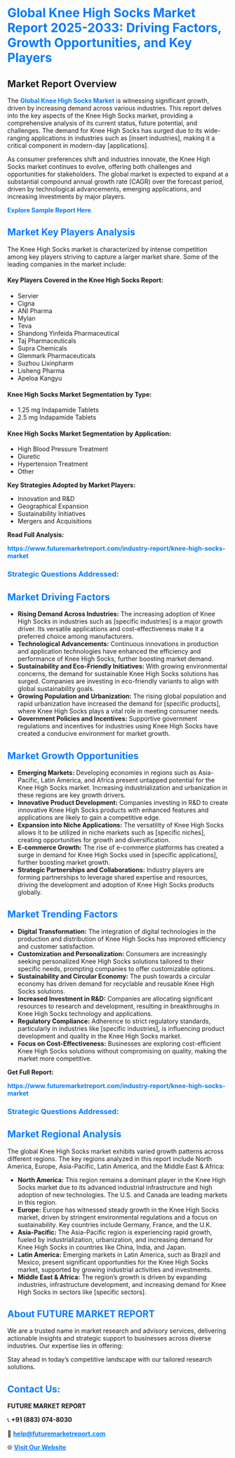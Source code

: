 <h1 style="color: #007BFF;">Global Knee High Socks Market Report 2025-2033: Driving Factors, Growth Opportunities, and Key Players</h1>

<section id="overview">
<h2>Market Report Overview</h2>
<p>The <a href="https://www.futuremarketreport.com/industry-report/knee-high-socks-market" style="color: #007BFF; text-decoration: none;"><strong>Global Knee High Socks Market</strong></a> is witnessing significant growth, driven by increasing demand across various industries. This report delves into the key aspects of the Knee High Socks market, providing a comprehensive analysis of its current status, future potential, and challenges. The demand for Knee High Socks has surged due to its wide-ranging applications in industries such as [insert industries], making it a critical component in modern-day [applications].</p>
<p>As consumer preferences shift and industries innovate, the Knee High Socks market continues to evolve, offering both challenges and opportunities for stakeholders. The global market is expected to expand at a substantial compound annual growth rate (CAGR) over the forecast period, driven by technological advancements, emerging applications, and increasing investments by major players.</p>
</section>

<section id="overview">
<p><a href="https://www.futuremarketreport.com/request-sample/reportId=32406" style="color: #007BFF; text-decoration: none;"><strong>Explore Sample Report Here</strong></a></p>
</section>

<section id="key-players">
<h2 style="color: #007BFF;">Market Key Players Analysis</h2>
<p>The Knee High Socks market is characterized by intense competition among key players striving to capture a larger market share. Some of the leading companies in the market include:</p>
<h4>Key Players Covered in the Knee High Socks Report:</h4>
<ul><li>Servier</li><li>Cigna</li><li>ANI Pharma</li><li>Mylan</li><li>Teva</li><li>Shandong Yinfeida Pharmaceutical</li><li>Taj Pharmaceuticals</li><li>Supra Chemicals</li><li>Glenmark Pharmaceuticals</li><li>Suzhou Lixinpharm</li><li>Lisheng Pharma</li><li>Apeloa Kangyu</li></ul>
<h4>Knee High Socks Market Segmentation by Type:</h4>
<ul><li>1.25 mg Indapamide Tablets</li><li>2.5 mg Indapamide Tablets</li></ul>

<h4>Knee High Socks Market Segmentation by Application:</h4>
<ul><li>High Blood Pressure Treatment</li><li>Diuretic</li><li>Hypertension Treatment</li><li>Other</li></ul>
<p><strong>Key Strategies Adopted by Market Players:</strong></p>
<ul>
<li>Innovation and R&D</li>
<li>Geographical Expansion</li>
<li>Sustainability Initiatives</li>
<li>Mergers and Acquisitions</li>
</ul>
</section>

<section>
<p><strong>Read Full Analysis: </strong></p><a href="https://www.futuremarketreport.com/industry-report/knee-high-socks-market" style="color: #007BFF; text-decoration: none;"><strong>https://www.futuremarketreport.com/industry-report/knee-high-socks-market</strong></a>
<h3 style="color: #007BFF;">Strategic Questions Addressed:</h3>
</section>

<section id="driving-factors">
<h2 style="color: #007BFF;">Market Driving Factors</h2>
<ul>
<li><strong>Rising Demand Across Industries:</strong> The increasing adoption of Knee High Socks in industries such as [specific industries] is a major growth driver. Its versatile applications and cost-effectiveness make it a preferred choice among manufacturers.</li>
<li><strong>Technological Advancements:</strong> Continuous innovations in production and application technologies have enhanced the efficiency and performance of Knee High Socks, further boosting market demand.</li>
<li><strong>Sustainability and Eco-Friendly Initiatives:</strong> With growing environmental concerns, the demand for sustainable Knee High Socks solutions has surged. Companies are investing in eco-friendly variants to align with global sustainability goals.</li>
<li><strong>Growing Population and Urbanization:</strong> The rising global population and rapid urbanization have increased the demand for [specific products], where Knee High Socks plays a vital role in meeting consumer needs.</li>
<li><strong>Government Policies and Incentives:</strong> Supportive government regulations and incentives for industries using Knee High Socks have created a conducive environment for market growth.</li>
</ul>
</section>

<section id="growth-opportunities">
<h2 style="color: #007BFF;">Market Growth Opportunities</h2>
<ul>
<li><strong>Emerging Markets:</strong> Developing economies in regions such as Asia-Pacific, Latin America, and Africa present untapped potential for the Knee High Socks market. Increasing industrialization and urbanization in these regions are key growth drivers.</li>
<li><strong>Innovative Product Development:</strong> Companies investing in R&D to create innovative Knee High Socks products with enhanced features and applications are likely to gain a competitive edge.</li>
<li><strong>Expansion into Niche Applications:</strong> The versatility of Knee High Socks allows it to be utilized in niche markets such as [specific niches], creating opportunities for growth and diversification.</li>
<li><strong>E-commerce Growth:</strong> The rise of e-commerce platforms has created a surge in demand for Knee High Socks used in [specific applications], further boosting market growth.</li>
<li><strong>Strategic Partnerships and Collaborations:</strong> Industry players are forming partnerships to leverage shared expertise and resources, driving the development and adoption of Knee High Socks products globally.</li>
</ul>
</section>

<section id="trending-factors">
<h2 style="color: #007BFF;">Market Trending Factors</h2>
<ul>
<li><strong>Digital Transformation:</strong> The integration of digital technologies in the production and distribution of Knee High Socks has improved efficiency and customer satisfaction.</li>
<li><strong>Customization and Personalization:</strong> Consumers are increasingly seeking personalized Knee High Socks solutions tailored to their specific needs, prompting companies to offer customizable options.</li>
<li><strong>Sustainability and Circular Economy:</strong> The push towards a circular economy has driven demand for recyclable and reusable Knee High Socks solutions.</li>
<li><strong>Increased Investment in R&D:</strong> Companies are allocating significant resources to research and development, resulting in breakthroughs in Knee High Socks technology and applications.</li>
<li><strong>Regulatory Compliance:</strong> Adherence to strict regulatory standards, particularly in industries like [specific industries], is influencing product development and quality in the Knee High Socks market.</li>
<li><strong>Focus on Cost-Effectiveness:</strong> Businesses are exploring cost-efficient Knee High Socks solutions without compromising on quality, making the market more competitive.</li>
</ul>
</section>

<section>
<p><strong>Get Full Report: </strong></p><a href="https://www.futuremarketreport.com/industry-report/knee-high-socks-market" style="color: #007BFF; text-decoration: none;"><strong>https://www.futuremarketreport.com/industry-report/knee-high-socks-market</strong></a>
<h3 style="color: #007BFF;">Strategic Questions Addressed:</h3>
</section>


<section id="regional-analysis">
<h2 style="color: #007BFF;">Market Regional Analysis</h2>
<p>The global Knee High Socks market exhibits varied growth patterns across different regions. The key regions analyzed in this report include North America, Europe, Asia-Pacific, Latin America, and the Middle East & Africa:</p>
<ul>
<li><strong>North America:</strong> This region remains a dominant player in the Knee High Socks market due to its advanced industrial infrastructure and high adoption of new technologies. The U.S. and Canada are leading markets in this region.</li>
<li><strong>Europe:</strong> Europe has witnessed steady growth in the Knee High Socks market, driven by stringent environmental regulations and a focus on sustainability. Key countries include Germany, France, and the U.K.</li>
<li><strong>Asia-Pacific:</strong> The Asia-Pacific region is experiencing rapid growth, fueled by industrialization, urbanization, and increasing demand for Knee High Socks in countries like China, India, and Japan.</li>
<li><strong>Latin America:</strong> Emerging markets in Latin America, such as Brazil and Mexico, present significant opportunities for the Knee High Socks market, supported by growing industrial activities and investments.</li>
<li><strong>Middle East & Africa:</strong> The region’s growth is driven by expanding industries, infrastructure development, and increasing demand for Knee High Socks in sectors like [specific sectors].</li>
</ul>
</section>

<footer>
<h2 style="color: #007BFF;">About FUTURE MARKET REPORT</h2>
<p>We are a trusted name in market research and advisory services, delivering actionable insights and strategic support to businesses across diverse industries. Our expertise lies in offering:</p>

<p>Stay ahead in today’s competitive landscape with our tailored research solutions.</p>

<h2 style="color: #007BFF;">Contact Us:</h2>
<p><strong>FUTURE MARKET REPORT</strong></p>
<p>📞 <strong>+91 (883) 074-8030</strong></p>
<p>📧 <strong><a href="mailto:help@futuremarketreport.com" style="color: #007BFF;">help@futuremarketreport.com</a></strong></p>
<p>🌐 <strong><a href="https://www.futuremarketreport.com/" style="color: #007BFF;">Visit Our Website</a></strong></p>
</footer>